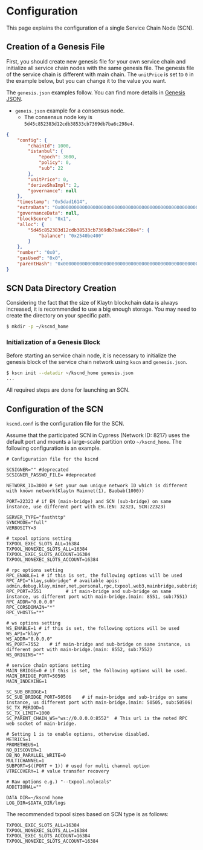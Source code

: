 # Configuration

This page explains the configuration of a single Service Chain Node (SCN).

## Creation of a Genesis File

First, you should create new genesis file for your own service chain and initialize all service chain nodes with the same genesis file.
The genesis file of the service chain is different with main chain.
The `unitPrice` is set to `0` in the example below, but you can change it to the value you want.

The `genesis.json` examples follow. You can find more details in [Genesis JSON](../genesis.md).

* `geneis.json` example for a consensus node.
  * The consensus node key is `5d45c852383d12cdb38533cb7369db7ba6c298e4`.

```json
{
    "config": {
        "chainId": 1000,
        "istanbul": {
            "epoch": 3600,
            "policy": 0,
            "sub": 22
        },
        "unitPrice": 0,
        "deriveShaImpl": 2,
        "governance": null
    },
    "timestamp": "0x5dad1614",
    "extraData": "0x0000000000000000000000000000000000000000000000000000000000000000f85ad5945d45c852383d12cdb38533cb7369db7ba6c298e4b8410000000000000000000000000000000000000000000000000000000000000000000000000000000000000000000000000000000000000000000000000000000000c0",
    "governanceData": null,
    "blockScore": "0x1",
    "alloc": {
        "5d45c852383d12cdb38533cb7369db7ba6c298e4": {
            "balance": "0x2540be400"
        }
    },
    "number": "0x0",
    "gasUsed": "0x0",
    "parentHash": "0x0000000000000000000000000000000000000000000000000000000000000000"
}
```


## SCN Data Directory Creation

Considering the fact that the size of Klaytn blockchain data is always increased, it is recommended to use a big enough storage. You may need to create the directory on your specific path.

```bash
$ mkdir -p ~/kscnd_home
```

### Initialization of a Genesis Block

Before starting an service chain node, it is necessary to initialize the genesis block of the service chain network using `kscn` and `genesis.json`.

```bash
$ kscn init --datadir ~/kscnd_home genesis.json
...
```

All required steps are done for launching an SCN.

## Configuration of the SCN <a id="configuration-of-the-scn"></a>

`kscnd.conf` is the configuration file for the SCN.

Assume that the participated SCN in Cypress (Network ID: 8217) uses the default
port and mounts a large-scale partition onto `~/kscnd_home`.  The following
configuration is an example.

```
# Configuration file for the kscnd

SCSIGNER="" #deprecated 
SCSIGNER_PASSWD_FILE= #deprecated

NETWORK_ID=3000 # Set your own unique network ID which is different with known network(Klaytn Mainnet(1), Baobab(1000))

PORT=22323 # if EN (main-bridge) and SCN (sub-bridge) on same instance, use different port with EN.(EN: 32323, SCN:22323)

SERVER_TYPE="fasthttp"
SYNCMODE="full"
VERBOSITY=3

# txpool options setting
TXPOOL_EXEC_SLOTS_ALL=16384
TXPOOL_NONEXEC_SLOTS_ALL=16384
TXPOOL_EXEC_SLOTS_ACCOUNT=16384
TXPOOL_NONEXEC_SLOTS_ACCOUNT=16384

# rpc options setting
RPC_ENABLE=1 # if this is set, the following options will be used
RPC_API="klay,subbridge" # available apis: admin,debug,klay,miner,net,personal,rpc,txpool,web3,mainbridge,subbridge
RPC_PORT=7551         # if main-bridge and sub-bridge on same instance, us different port with main-bridge.(main: 8551, sub:7551)
RPC_ADDR="0.0.0.0"
RPC_CORSDOMAIN="*"
RPC_VHOSTS="*"

# ws options setting
WS_ENABLE=1 # if this is set, the following options will be used
WS_API="klay"
WS_ADDR="0.0.0.0"
WS_PORT=7552    # if main-bridge and sub-bridge on same instance, us different port with main-bridge.(main: 8552, sub:7552)
WS_ORIGINS="*"

# service chain options setting
MAIN_BRIDGE=0 # if this is set, the following options will be used.
MAIN_BRIDGE_PORT=50505
MAIN_INDEXING=1

SC_SUB_BRIDGE=1
SC_SUB_BRIDGE_PORT=50506    # if main-bridge and sub-bridge on same instance, us different port with main-bridge.(main: 50505, sub:50506)
SC_TX_PERIOD=1
SC_TX_LIMIT=1000
SC_PARENT_CHAIN_WS="ws://0.0.0.0:8552"  # This url is the noted RPC web socket of main-bridge.

# Setting 1 is to enable options, otherwise disabled.
METRICS=1
PROMETHEUS=1
NO_DISCOVER=1
DB_NO_PARALLEL_WRITE=0
MULTICHANNEL=1
SUBPORT=$((PORT + 1)) # used for multi channel option
VTRECOVERY=1 # value transfer recovery

# Raw options e.g.) "--txpool.nolocals"
ADDITIONAL=""

DATA_DIR=~/kscnd_home
LOG_DIR=$DATA_DIR/logs
```

The recommended txpool sizes based on SCN type is as follows:

```
TXPOOL_EXEC_SLOTS_ALL=16384
TXPOOL_NONEXEC_SLOTS_ALL=16384
TXPOOL_EXEC_SLOTS_ACCOUNT=16384
TXPOOL_NONEXEC_SLOTS_ACCOUNT=16384
```


